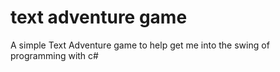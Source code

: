 # text adventure game
 A simple Text Adventure game to help get me into the swing of programming with c#
